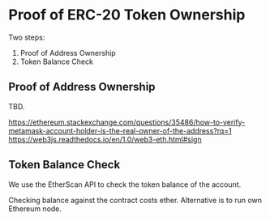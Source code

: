 # Proof of ERC-20 Token Ownership

Two steps:

1. Proof of Address Ownership
1. Token Balance Check

## Proof of Address Ownership

TBD.

https://ethereum.stackexchange.com/questions/35486/how-to-verify-metamask-account-holder-is-the-real-owner-of-the-address?rq=1
https://web3js.readthedocs.io/en/1.0/web3-eth.html#sign

## Token Balance Check

We use the EtherScan API to check the token balance of the account.

Checking balance against the contract costs ether. Alternative is to run own Ethereum node.